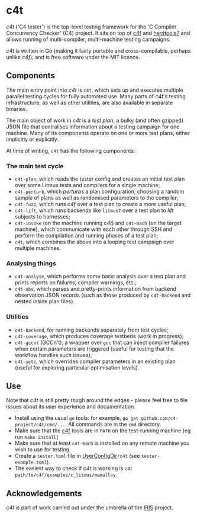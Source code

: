 # c4t

_c4t_ ('C4 tester')
is the top-level testing framework
for the 'C Compiler Concurrency Checker' (C4) project.  It sits on top of
[c4f](https://github.com/c4-project/c4f) and
[herdtools7](https://github.com/herd/herdtools7) and allows running of
multi-compiler, multi-machine testing campaigns.

_c4t_ is written in Go (making it fairly portable and cross-compilable, perhaps
unlike _c4f_), and is free software under the MIT licence.

## Components

The main entry point into _c4t_ is `c4t`, which sets up and executes
multiple parallel testing cycles for fully automated use.  Many parts of
_c4t_'s testing infrastructure, as well as other utilities, are also available
in separate binaries.

The main object of work in _c4t_ is a _test plan_, a bulky (and often gzipped)
JSON file that centralises information about a testing campaign for one machine.
Many of its components operate on one or more test plans, either implicitly or
explicitly.

At time of writing, `c4t` has the following components:

### The main test cycle

- `c4t-plan`, which reads the tester config and creates an initial test
   plan over some Litmus tests and compilers for a single machine;
- `c4t-perturb`, which _perturbs_ a plan configuration, choosing a random
  sample of plans as well as randomised parameters to the compiler;
- `c4t-fuzz`, which runs _c4f_ over a test plan to create a more useful
  plan;
- `c4t-lift`, which runs backends like `litmus7` over a test plan to
  _lift_ subjects to harnesses;
- `c4t-invoke` (on the machine running _c4t_) and `c4t-mach` (on
   the target machine), which communicate with each other through SSH and
   perform the compilation and running phases of a test plan;
- `c4t`, which combines the above into a looping test campaign over multiple machines.

### Analysing things

- `c4t-analyse`, which performs some basic analysis over a test plan and
  prints reports on failures, compiler warnings, etc.;
- `c4t-obs`, which parses and pretty-prints information from backend observation
  JSON records (such as those produced by `c4t-backend` and nested inside plan
  files).

### Utilities

- `c4t-backend`, for running backends separately from test cycles;
- `c4t-coverage`, which produces coverage testbeds (work in progress);
- `c4t-gccnt` (GCCn't), a wrapper over `gcc` that can inject compiler failures
  when certain parameters are triggered (useful for testing that the workflow
  handles such issues);
- `c4t-setc`, which overrides compiler parameters in an existing plan
  (useful for exploring particular optimisation levels).

## Use

Note that _c4t_ is still pretty rough around the edges - please feel free to
file issues about its user experience and documentation.

- Install using the usual `go` tools: for example,
 `go get github.com/c4-project/c4t/cmd/...`.  All commands are in the `cmd` directory.
- Make sure that the [c4f](https://github.com/c4-project/c4f) tools are
  in `PATH` on the test-running machine (eg run `make install`)
- Make sure that at least `c4t-mach` is installed on any remote machine you wish to use for testing.
- Create a `tester.toml` file in
  [UserConfigDir](https://golang.org/pkg/os/#UserConfigDir)`/c4t`
  (see `tester-example.toml`).
- The easiest way to check if _c4t_ is working is
  `c4t path/to/c4f/examples/c_litmus/memalloy`.

## Acknowledgements

_c4t_ is part of work carried out under the umbrella of the
[IRIS](https://interfacereasoning.com) project.
